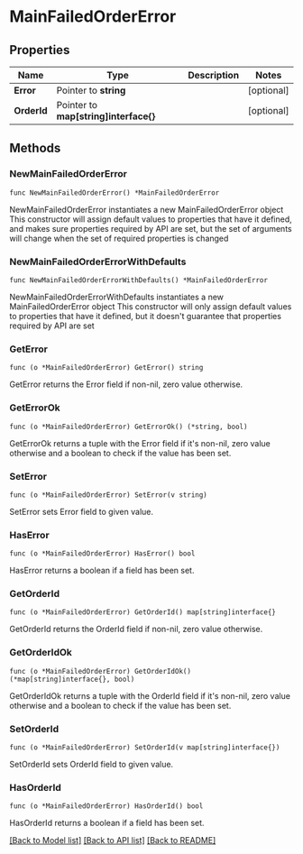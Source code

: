 # MainFailedOrderError

## Properties

Name | Type | Description | Notes
------------ | ------------- | ------------- | -------------
**Error** | Pointer to **string** |  | [optional] 
**OrderId** | Pointer to **map[string]interface{}** |  | [optional] 

## Methods

### NewMainFailedOrderError

`func NewMainFailedOrderError() *MainFailedOrderError`

NewMainFailedOrderError instantiates a new MainFailedOrderError object
This constructor will assign default values to properties that have it defined,
and makes sure properties required by API are set, but the set of arguments
will change when the set of required properties is changed

### NewMainFailedOrderErrorWithDefaults

`func NewMainFailedOrderErrorWithDefaults() *MainFailedOrderError`

NewMainFailedOrderErrorWithDefaults instantiates a new MainFailedOrderError object
This constructor will only assign default values to properties that have it defined,
but it doesn't guarantee that properties required by API are set

### GetError

`func (o *MainFailedOrderError) GetError() string`

GetError returns the Error field if non-nil, zero value otherwise.

### GetErrorOk

`func (o *MainFailedOrderError) GetErrorOk() (*string, bool)`

GetErrorOk returns a tuple with the Error field if it's non-nil, zero value otherwise
and a boolean to check if the value has been set.

### SetError

`func (o *MainFailedOrderError) SetError(v string)`

SetError sets Error field to given value.

### HasError

`func (o *MainFailedOrderError) HasError() bool`

HasError returns a boolean if a field has been set.

### GetOrderId

`func (o *MainFailedOrderError) GetOrderId() map[string]interface{}`

GetOrderId returns the OrderId field if non-nil, zero value otherwise.

### GetOrderIdOk

`func (o *MainFailedOrderError) GetOrderIdOk() (*map[string]interface{}, bool)`

GetOrderIdOk returns a tuple with the OrderId field if it's non-nil, zero value otherwise
and a boolean to check if the value has been set.

### SetOrderId

`func (o *MainFailedOrderError) SetOrderId(v map[string]interface{})`

SetOrderId sets OrderId field to given value.

### HasOrderId

`func (o *MainFailedOrderError) HasOrderId() bool`

HasOrderId returns a boolean if a field has been set.


[[Back to Model list]](../README.md#documentation-for-models) [[Back to API list]](../README.md#documentation-for-api-endpoints) [[Back to README]](../README.md)


